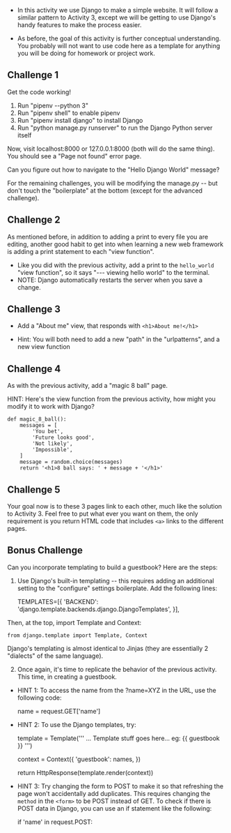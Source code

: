 - In this activity we use Django to make a simple website. It will follow a
  similar pattern to Activity 3, except we will be getting to use Django's
  handy features to make the process easier.

- As before, the goal of this activity is further conceptual understanding.
  You probably will not want to use code here as a template for anything you
  will be doing for homework or project work.



Challenge 1
------------

Get the code working!
1. Run "pipenv --python 3"
2. Run "pipenv shell" to enable pipenv
3. Run "pipenv install django" to install Django
4. Run "python manage.py runserver" to run the Django Python server itself

Now, visit localhost:8000 or 127.0.0.1:8000 (both will do the same
thing). You should see a "Page not found" error page.

Can you figure out how to navigate to the "Hello Django World" message?

For the remaining challenges, you will be modifying the manage.py -- but don't
touch the "boilerplate" at the bottom (except for the advanced challenge).


Challenge 2
------------

As mentioned before, in addition to adding a print to every file you are
editing, another good habit to get into when learning a new web framework is
adding a print statement to each "view function".
- Like you did with the previous activity, add a print to the `hello_world`
  "view function", so it says "--- viewing hello world" to the terminal.
- NOTE: Django automatically restarts the server when you save a change.



Challenge 3
------------

- Add a "About me" view, that responds with `<h1>About me!</h1>`

- Hint: You will both need to add a new "path" in the "urlpatterns", and a new
  view function




Challenge 4
------------

As with the previous activity, add a "magic 8 ball" page.

HINT: Here's the view function from the previous activity, how might you modify
it to work with Django?

    def magic_8_ball():
        messages = [
            'You bet',
            'Future looks good',
            'Not likely',
            'Impossible',
        ]
        message = random.choice(messages)
        return '<h1>8 ball says: ' + message + '</h1>'





Challenge 5
------------

Your goal now is to these 3 pages link to each other, much like the solution to
Activity 3. Feel free to put what ever you want on them, the only requirement
is you return HTML code that includes `<a>` links to the different pages.






Bonus Challenge
----------------
Can you incorporate templating to build a guestbook? Here are the steps:

1. Use Django's built-in templating -- this requires adding an additional
setting to the "configure" settings boilerplate. Add the following lines:

    TEMPLATES=[{
        'BACKEND': 'django.template.backends.django.DjangoTemplates',
    }],

Then, at the top, import Template and Context:

    from django.template import Template, Context

Django's templating is almost identical to Jinjas (they are essentially 2
"dialects" of the same language).

2. Once again, it's time to replicate the behavior of the previous activity.
This time, in creating a guestbook.

- HINT 1: To access the name from the ?name=XYZ in the URL, use the following
  code:

    name = request.GET['name']

- HINT 2: To use the Django templates, try:

    template = Template('''
        ... Template stuff goes here... eg:
        {{ guestbook }}
    ''')

    context = Context({
        'guestbook': names,
    })

    return HttpResponse(template.render(context))

- HINT 3: Try changing the form to POST to make it so that refreshing the page
  won't accidentally add duplicates. This requires changing the `method` in the
  `<form>` to be POST instead of GET. To check if there is POST data in Django,
  you can use an if statement like the following:

    if 'name' in request.POST:

